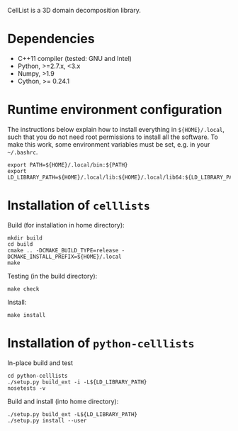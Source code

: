 CellList is a 3D domain decomposition library.

Dependencies
============

* C++11 compiler (tested: GNU and Intel)
* Python, >=2.7.x, <3.x
* Numpy, >1.9
* Cython, >= 0.24.1


Runtime environment configuration
=================================

The instructions below explain how to install everything in ``${HOME}/.local``, such that
you do not need root permissions to install all the software. To make this work, some
environment variables must be set, e.g. in your ``~/.bashrc``.

    export PATH=${HOME}/.local/bin:${PATH}
    export LD_LIBRARY_PATH=${HOME}/.local/lib:${HOME}/.local/lib64:${LD_LIBRARY_PATH}


Installation of ``celllists``
=============================

Build (for installation in home directory):

    mkdir build
    cd build
    cmake .. -DCMAKE_BUILD_TYPE=release -DCMAKE_INSTALL_PREFIX=${HOME}/.local
    make

Testing (in the build directory):

    make check

Install:

    make install


Installation of ``python-celllists``
====================================

In-place build and test

    cd python-celllists
    ./setup.py build_ext -i -L${LD_LIBRARY_PATH}
    nosetests -v

Build and install (into home directory):

    ./setup.py build_ext -L${LD_LIBRARY_PATH}
    ./setup.py install --user
